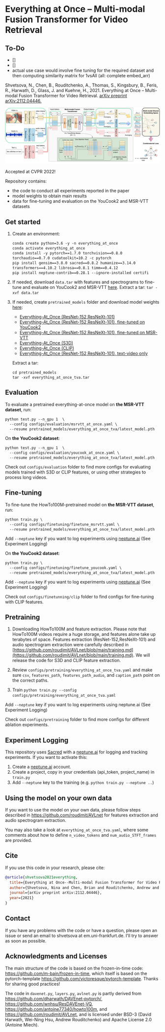 # Everything at Once – Multi-modal Fusion Transformer for Video Retrieval

## To-Do

- []
- []
- actual use case would involve fine tuning for the required dataset and then computing similarity matrix for 1vsAll (all: complete embed_arr)

Shvetsova, N., Chen, B., Rouditchenko, A., Thomas, S., Kingsbury, B., Feris, R., Harwath, D., Glass, J. and Kuehne, H., 2021.
Everything at Once – Multi-modal Fusion Transformer for Video Retrieval.
[arXiv preprint arXiv:2112.04446.](https://arxiv.org/pdf/2112.04446.pdf)

![alt text](arch.jpg)

Accepted at CVPR 2022!

Repository contains:

- the code to conduct all experiments reported in the paper
- model weights to obtain main results
- data for fine-tuning and evaluation on the YouCook2 and MSR-VTT datasets

## Get started

1. Create an environment:
   ```
   conda create python=3.6 -y -n everything_at_once
   conda activate everything_at_once
   conda install -y pytorch==1.7.0 torchvision==0.8.0 torchaudio==0.7.0 cudatoolkit=10.2 -c pytorch
   pip install gensim==3.8.0 sacred==0.8.2 humanize==3.14.0 transformers==4.10.2 librosa==0.8.1 timm==0.4.12
   pip install neptune-contrib==0.28.1 --ignore-installed certifi
   ```
2. If needed, download `data.tar` with features and spectrograms to fine-tune
   and evaluate on YouCook2 and MSR-VTT [here](https://drive.google.com/drive/folders/1Yhq91lQa_2cJFbtAHWfA0JYsXdWUFz9I). Extract a tar:
   `tar -xvf data.tar`
3. If needed, create `pretrained_models` folder and download model weights [here](https://drive.google.com/drive/folders/1Yhq91lQa_2cJFbtAHWfA0JYsXdWUFz9I):

   - [Everything-At_Once (ResNet-152,ResNeXt-101)](https://drive.google.com/file/d/13qDxS1Dr4tfswhK7FBmP2DDQ8wd5_nYN/view?usp=sharing)
   - [Everything-At_Once (ResNet-152,ResNeXt-101), fine-tuned on YouCook2](https://drive.google.com/file/d/1POGKANJW2A1IFNi13DTnIvx5HMADw7gq/view?usp=sharing)
   - [Everything-At_Once (ResNet-152,ResNeXt-101), fine-tuned on MSR-VTT](https://drive.google.com/file/d/1JUNOWpuYn2HXEUfq0D6T6EhfJ1EMNXhY/view?usp=sharing)
   - [Everything-At_Once (S3D)](https://drive.google.com/file/d/1DRbbxm-tQaLBd6RibEBDniqX9XYpSohm/view?usp=sharing)
   - [Everything-At_Once (CLIP)](https://drive.google.com/file/d/18K6bYkb6Ky7KMTabu4ScuM_GncRRdjay/view?usp=sharing)
   - [Everything-At_Once (ResNet-152,ResNeXt-101), text-video only](https://drive.google.com/file/d/1oeyhBSPrsb7kiwRrwwaHNpwweO9tKkEn/view?usp=sharingI)

   Extract a tar:

   ```
   cd pretrained_models
   tar -xvf everything_at_once_tva.tar
   ```

## Evaluation

To evaluate a pretrained everything-at-once model on **the MSR-VTT dataset**, run:

```
python test.py --n_gpu 1  \
  --config configs/evaluation/msrvtt_at_once.yaml \
  --resume pretrained_models/everything_at_once_tva/latest_model.pth
```

On **the YouCook2 dataset**:

```
python test.py --n_gpu 1  \
  --config configs/evaluation/youcook_at_once.yaml \
  --resume pretrained_models/everything_at_once_tva/latest_model.pth
```

Check out `configs/evaluation` folder to find more configs
for evaluating models trained with S3D or CLIP features,
or using other strategies to process long videos.

## Fine-tuning

To fine-tune the HowTo100M-pretrained model on **the MSR-VTT dataset**, run:

```
python train.py \
  --config configs/finetuning/finetune_msrvtt.yaml \
  --resume pretrained_models/everything_at_once_tva/latest_model.pth
```

Add `--neptune` key if you want to log experiments using [neptune.ai](neptune.ai) (See Experiment Logging)

On **the YouCook2 dataset**:

```
python train.py \
  --config configs/finetuning/finetune_youcook.yaml \
  --resume pretrained_models/everything_at_once_tva/latest_model.pth
```

Add `--neptune` key if you want to log experiments using [neptune.ai](neptune.ai) (See Experiment Logging)

Check out `configs/finetunning/clip` folder to find configs
for fine-tuning with CLIP features.

## Pretraining

1. Downloading HowTo100M and feature extraction. Please note that HowTo100M videos require a huge storage, and features alone take up terabytes of space.
   Features extraction (ResNet-152,ResNeXt-101) and audio spectrogram extraction were carefully described in [https://github.com/roudimit/AVLnet/blob/main/training.md](https://github.com/roudimit/AVLnet/blob/main/training.md).
   We will release the code for S3D and CLIP feature extraction.

2. Review `configs/pretraining/everything_at_once_tva.yaml` and make sure `csv`, `features_path`, `features_path_audio`, and `caption_path` point on the correct paths.

3. Train `python train.py --config configs/pretraining/everything_at_once_tva.yaml`

Add `--neptune` key if you want to log experiments using neptune.ai (See Experiment Logging)

Check out `configs/pretraining` folder to find more configs for different ablation experiments.

## Experiment Logging

This repository uses [Sacred](https://github.com/IDSIA/sacred) with a [neptune.ai](https://neptune.ai) for logging and tracking experiments.
If you want to activate this:

1. Create a [neptune.ai](https://neptune.ai) account.
2. Create a project, copy in your credentials (api_token, project_name) in `train.py`
3. Add `--neptune` key to the training (e.g. `python train.py --neptune ..`)

## Using the model on your own data

If you want to use the model on your own data, please follow steps described in https://github.com/roudimit/AVLnet for features extraction and audio spectrogram extraction.

You may also take a look at `everything_at_once_tva.yaml`, where some comments about how to define `n_video_tokens` and `num_audio_STFT_frames` are provided.

## Cite

If you use this code in your research, please cite:

```bibtex
@article{shvetsova2021everything,
  title={Everything at Once--Multi-modal Fusion Transformer for Video Retrieval},
  author={Shvetsova, Nina and Chen, Brian and Rouditchenko, Andrew and Thomas, Samuel and Kingsbury, Brian and Feris, Rogerio and Harwath, David and Glass, James and Kuehne, Hilde},
  journal={arXiv preprint arXiv:2112.04446},
  year={2021}
}
```

## Contact

If you have any problems with the code or have a question, please open an issue or send an email to shvetsova at em.uni-frankfurt.de.
I'll try to answer as soon as possible.

## Acknowledgments and Licenses

The main structure of the code is based on the frozen-in-time code: https://github.com/m-bain/frozen-in-time, which itself is based on the pytorch-template https://github.com/victoresque/pytorch-template.
Thanks for sharing good practices!

The code in `davenet.py`, `layers.py`, `avlnet.py` is partly derived from https://github.com/dharwath/DAVEnet-pytorch/, https://github.com/wnhsu/ResDAVEnet-VQ, https://github.com/antoine77340/howto100m, and https://github.com/roudimit/AVLnet, and is licensed under BSD-3 (David Harwath, Wei-Ning Hsu, Andrew Rouditchenko) and Apache License 2.0 (Antoine Miech).
